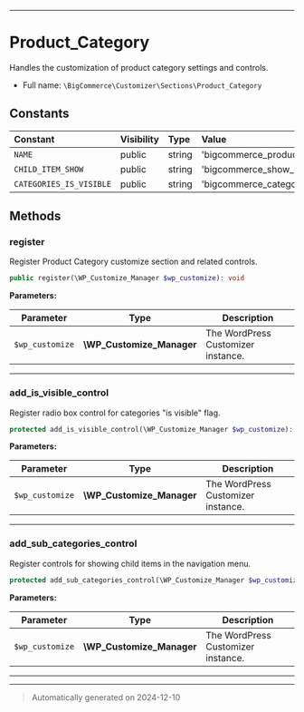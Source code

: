 ***

# Product_Category

Handles the customization of product category settings and controls.



* Full name: `\BigCommerce\Customizer\Sections\Product_Category`


## Constants

| Constant | Visibility | Type | Value |
|:---------|:-----------|:-----|:------|
|`NAME`|public|string|&#039;bigcommerce_product_categories&#039;|
|`CHILD_ITEM_SHOW`|public|string|&#039;bigcommerce_show_child_items&#039;|
|`CATEGORIES_IS_VISIBLE`|public|string|&#039;bigcommerce_categories_is_visible&#039;|


## Methods


### register

Register Product Category customize section and related controls.

```php
public register(\WP_Customize_Manager $wp_customize): void
```








**Parameters:**

| Parameter | Type | Description |
|-----------|------|-------------|
| `$wp_customize` | **\WP_Customize_Manager** | The WordPress Customizer instance. |





***

### add_is_visible_control

Register radio box control for categories "is visible" flag.

```php
protected add_is_visible_control(\WP_Customize_Manager $wp_customize): void
```








**Parameters:**

| Parameter | Type | Description |
|-----------|------|-------------|
| `$wp_customize` | **\WP_Customize_Manager** | The WordPress Customizer instance. |





***

### add_sub_categories_control

Register controls for showing child items in the navigation menu.

```php
protected add_sub_categories_control(\WP_Customize_Manager $wp_customize): void
```








**Parameters:**

| Parameter | Type | Description |
|-----------|------|-------------|
| `$wp_customize` | **\WP_Customize_Manager** | The WordPress Customizer instance. |





***


***
> Automatically generated on 2024-12-10

